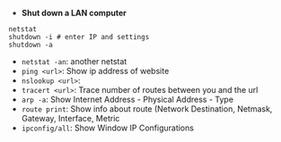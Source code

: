 * **Shut down a LAN computer**
```
netstat
shutdown -i # enter IP and settings
shutdown -a
```
* ```netstat -an```: another netstat
* ```ping <url>```: Show ip address of website
* ```nslookup <url>```:
* ```tracert <url>```: Trace number of routes between you and the url
* ```arp -a```: Show Internet Address - Physical Address - Type
* ```route print```: Show info about route (Network Destination, Netmask, Gateway, Interface, Metric
* ```ipconfig/all```: Show Window IP Configurations

